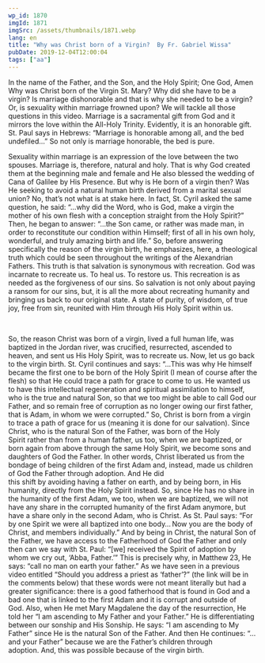 ```yaml
---
wp_id: 1870
imgId: 1871
imgSrc: /assets/thumbnails/1871.webp
lang: en
title: "Why was Christ born of a Virgin?  By Fr. Gabriel Wissa"
pubDate: 2019-12-04T12:00:04
tags: ["aa"]
---
```


<!-- page: 6 -->

<p>In the name of the Father, and the Son, and the Holy Spirit; One God, Amen Why was Christ born of the Virgin St. Mary? Why did she have to be a virgin? Is marriage dishonorable and that is why she needed to be a virgin? Or, is sexuality within marriage frowned upon? We will tackle all those questions in this video. Marriage is a sacramental gift from God and it mirrors the love within the All-Holy Trinity. Evidently, it is an honorable gift. St. Paul says in Hebrews: “Marriage is honorable among all, and the bed undefiled…” So not only is marriage honorable, the bed is pure.</p>
<p><span data-contrast="auto">Sexuality within marriage is an expression of the love between the two spouses. </span><span data-contrast="auto">Marriage is</span><span data-contrast="auto">, therefore,</span><span data-contrast="auto"> natural and holy. That is why God created them </span><span data-contrast="auto">at the beginning </span><span data-contrast="auto">male and female and He </span><span data-contrast="auto">also </span><span data-contrast="auto">blessed the wedding of Cana of Galilee by His Presence. B</span><span data-contrast="auto">ut</span><span data-contrast="auto"> why is He born of a virgin</span><span data-contrast="auto"> then</span><span data-contrast="auto">? Was He </span><span data-contrast="auto">seeking to</span><span data-contrast="auto"> avoid a natural </span><span data-contrast="auto">human birth derived </span><span data-contrast="auto">from a </span><span data-contrast="auto">marital sexual union</span><span data-contrast="auto">? No, </span><span data-contrast="auto">that’s not what is </span><span data-contrast="auto">at stake</span><span data-contrast="auto"> here</span><span data-contrast="auto">. </span><span data-contrast="auto">In fact, </span><span data-contrast="auto">St. Cyril asked the same question, he said: “…why did the Word, who is God, make a virgin the mother of his own flesh with a conception straight from the Holy Spirit?” Then, he </span><span data-contrast="auto">began to </span><span data-contrast="auto">answer:</span><span data-contrast="auto"> “…the Son came, or rather was made man, in order to reconstitute our condition within Himself; first of </span><span data-contrast="auto">all</span><span data-contrast="auto"> in his own holy, wonderful, and truly amazing birth and life.”</span><span data-contrast="auto"> </span><span data-contrast="auto">So, before answering specifically the reason of the virgin birth, he emphasizes</span><span data-contrast="auto">, here, </span><span data-contrast="auto">a theological truth </span><span data-contrast="auto">which could be seen throughout the writings of the Alexandrian Fathers</span><span data-contrast="auto">. This truth</span><span data-contrast="auto"> is that salvation is synonymous with recreation. God was incarnate to recreate us. To heal us. To restore us. This recreation </span><span data-contrast="auto">is as needed as</span><span data-contrast="auto"> the forgiveness of </span><span data-contrast="auto">our </span><span data-contrast="auto">sins</span><span data-contrast="auto">. </span><span data-contrast="auto">So</span><span data-contrast="auto"> </span><span data-contrast="auto">salvation</span><span data-contrast="auto"> is not only about paying a ransom for our sins, but, it is </span><span data-contrast="auto">all the more</span><span data-contrast="auto"> </span><span data-contrast="auto">about </span><span data-contrast="auto">recreating humanity and bringing us back to our original state</span><span data-contrast="auto">. </span><span data-contrast="auto">A state of purity, of wisdom, of true joy, free from sin, reunited with Him through His Holy Spirit within us.  </span><span data-ccp-props="{&quot;201341983&quot;:0,&quot;335559739&quot;:200,&quot;335559740&quot;:276}" data-wac-het="1"> </span></p>
<p><span data-ccp-props="{&quot;201341983&quot;:0,&quot;335559739&quot;:200,&quot;335559740&quot;:276}" data-wac-het="1"> </span></p>
<p><span data-contrast="auto">So, the reason Christ </span><span data-contrast="auto">wa</span><span data-contrast="auto">s born of a virgin, lived a full human life, was baptized in the Jordan river, was crucified, resurrected</span><span data-contrast="auto">, </span><span data-contrast="auto">ascended to heaven, </span><span data-contrast="auto">and sent us His Holy Spirit, </span><span data-contrast="auto">wa</span><span data-contrast="auto">s </span><span data-contrast="auto">to </span><span data-contrast="auto">recreate us. </span><span data-contrast="auto">Now, </span><span data-contrast="auto">let us</span><span data-contrast="auto"> go</span><span data-contrast="auto"> back to the virgin birth</span><span data-contrast="auto">.</span><span data-contrast="auto"> S</span><span data-contrast="auto">t. Cyril continues and says: “…This was why He himself became the first one to be born of the Holy Spirit (I mean of course after the flesh) so that He could trace a path for grace to come to us. He wanted us to have this intellectual regeneration and spiritual assimilation to himself, who is the true and natural Son, so that we too might be able to call God our Father, and so remain free of corruption as no longer owing our first father, that is Adam, in whom we were corrupted.”</span><span data-contrast="auto"> </span><span data-contrast="auto">So, Christ is born from a virgin to trace a path </span><span data-contrast="auto">of</span><span data-contrast="auto"> grace for us (</span><span data-contrast="auto">meaning </span><span data-contrast="auto">it is done for our salvation). </span><span data-contrast="auto">Since Christ, who is </span><span data-contrast="auto">the </span><span data-contrast="auto">natural Son of the Father, was born of the Holy Spirit </span><span data-contrast="auto">rather than </span><span data-contrast="auto">from </span><span data-contrast="auto">a human father</span><span data-contrast="auto">, us too, when we are baptized, or born again from above</span><span data-contrast="auto"> through the same Holy Spirit</span><span data-contrast="auto">, we become sons and daughters of God the Father. In other words, Christ liberated us from the bondage of being children of the first Adam and</span><span data-contrast="auto">, instead,</span><span data-contrast="auto"> made us children of God the Father through adoption. </span><span data-contrast="auto">And He did this </span><span data-contrast="auto">shift </span><span data-contrast="auto">by </span><span data-contrast="auto">avoiding </span><span data-contrast="auto">having </span><span data-contrast="auto">a</span><span data-contrast="auto"> father on earth</span><span data-contrast="auto">, and by b</span><span data-contrast="auto">eing born</span><span data-contrast="auto">, in His humanity,</span><span data-contrast="auto"> directly </span><span data-contrast="auto">from</span><span data-contrast="auto"> the </span><span data-contrast="auto">Holy </span><span data-contrast="auto">Spirit instead. </span><span data-contrast="auto">S</span><span data-contrast="auto">o, since</span><span data-contrast="auto"> He has no share in the</span><span data-contrast="auto"> humanity of the</span><span data-contrast="auto"> first Adam, </span><span data-contrast="auto">we</span><span data-contrast="auto"> too, when </span><span data-contrast="auto">we are </span><span data-contrast="auto">baptized, </span><span data-contrast="auto">we</span><span data-contrast="auto"> will not have any share in the </span><span data-contrast="auto">corrupted humanity of the </span><span data-contrast="auto">first Adam</span><span data-contrast="auto"> anymore</span><span data-contrast="auto">, but have a share only in the second Adam, who is Christ. </span><span data-contrast="auto">As St. Paul says: “</span><span data-contrast="auto">For by one Spirit we were all baptized into one body</span><span data-contrast="auto">…</span><span data-contrast="auto"> Now you are the body of Christ, and members individually.</span><span data-contrast="auto">”</span><span data-contrast="auto"> </span><span data-contrast="auto">And by being in Christ, </span><span data-contrast="auto">the natural Son of the Father, </span><span data-contrast="auto">we </span><span data-contrast="auto">have </span><span data-contrast="auto">access to the </span><span data-contrast="auto">F</span><span data-contrast="auto">atherhood of </span><span data-contrast="auto">God the Father and only then can we say with St. Paul: “[we] </span><span data-contrast="auto">received the Spirit of adoption by whom we cry out, ‘Abba, Father.’”</span><span data-contrast="auto"> </span><span data-contrast="auto">This is precisely why</span><span data-contrast="auto">,</span><span data-contrast="auto"> </span><span data-contrast="auto">in Matthew 23, He says: “call no man on earth your father.” As we have seen in a previous video entitled “</span><span data-contrast="auto">Should you address a priest as ‘father’?</span><span data-contrast="auto">” (</span><span data-contrast="auto">the </span><span data-contrast="auto">link </span><span data-contrast="auto">will be </span><span data-contrast="auto">in the comments </span><span data-contrast="auto">below) that these words were not meant literally but had a greater significance</span><span data-contrast="auto">: th</span><span data-contrast="auto">ere is a good fatherhood </span><span data-contrast="auto">that is found </span><span data-contrast="auto">in God and a bad one </span><span data-contrast="auto">that is </span><span data-contrast="auto">linked to the first Adam and it is </span><span data-contrast="auto">corrupt and </span><span data-contrast="auto">outside of God.</span><span data-contrast="auto"> A</span><span data-contrast="auto">lso, </span><span data-contrast="auto">when He met Mary Magdalene the day of the resurrection, He told her</span><span data-contrast="auto"> </span><span data-contrast="auto">“I am </span><span data-contrast="auto">ascending to My Father and your Father.” </span><span data-contrast="auto">He is differentiating between </span><span data-contrast="auto">our sonship</span><span data-contrast="auto"> and Hi</span><span data-contrast="auto">s Sonship</span><span data-contrast="auto">. He says: “I am ascending to My Father” since He </span><span data-contrast="auto">is the natural </span><span data-contrast="auto">Son of the </span><span data-contrast="auto">Father</span><span data-contrast="auto">. And then He continues: “…and your Father”</span><span data-contrast="auto"> </span><span data-contrast="auto">because we are the</span><span data-contrast="auto"> Father</span><span data-contrast="auto">’s children</span><span data-contrast="auto"> through adoption. </span><span data-contrast="auto">And</span><span data-contrast="auto">, t</span><span data-contrast="auto">his was possible because of the </span><span data-contrast="auto">v</span><span data-contrast="auto">irgin birth</span>.</p>
